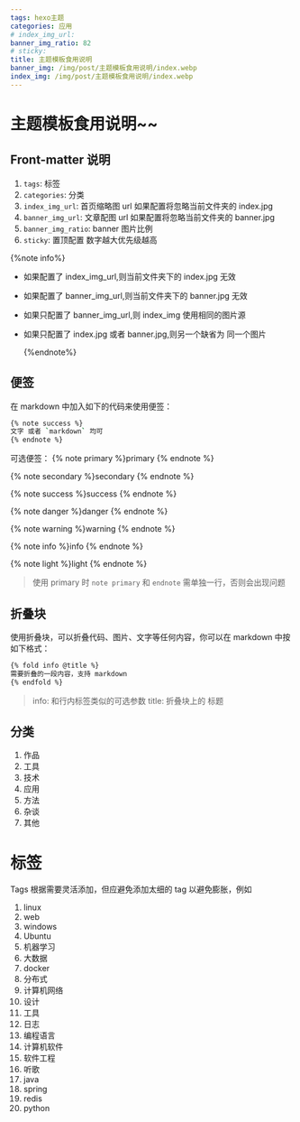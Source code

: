 ```yaml
---
tags: hexo主题
categories: 应用
# index_img_url:
banner_img_ratio: 82
# sticky:
title: 主题模板食用说明
banner_img: /img/post/主题模板食用说明/index.webp
index_img: /img/post/主题模板食用说明/index.webp
---
```


# 主题模板食用说明~~

## Front-matter 说明

1. `tags`: 标签
2. `categories`: 分类
3. `index_img_url`: 首页缩略图 url 如果配置将忽略当前文件夹的 index.jpg
4. `banner_img_url`: 文章配图 url 如果配置将忽略当前文件夹的 banner.jpg
5. `banner_img_ratio`: banner 图片比例
6. `sticky`: 置顶配置 数字越大优先级越高

{%note info%}

- 如果配置了 index_img_url,则当前文件夹下的 index.jpg 无效
- 如果配置了 banner_img_url,则当前文件夹下的 banner.jpg 无效
- 如果只配置了 banner_img_url,则 index_img 使用相同的图片源
- 如果只配置了 index.jpg 或者 banner.jpg,则另一个缺省为 同一个图片

  {%endnote%}

## 便签

在 markdown 中加入如下的代码来使用便签：

```bash
{% note success %}
文字 或者 `markdown` 均可
{% endnote %}
```

可选便签：
{% note primary %}primary
{% endnote %}

{% note secondary %}secondary
{% endnote %}

{% note success %}success
{% endnote %}

{% note danger %}danger
{% endnote %}

{% note warning %}warning
{% endnote %}

{% note info %}info
{% endnote %}

{% note light %}light
{% endnote %}

> 使用 primary 时 `note primary` 和 `endnote` 需单独一行，否则会出现问题

## 折叠块

使用折叠块，可以折叠代码、图片、文字等任何内容，你可以在 markdown 中按如下格式：

```bash
{% fold info @title %}
需要折叠的一段内容，支持 markdown
{% endfold %}
```

> info: 和行内标签类似的可选参数 title: 折叠块上的 标题

## 分类

1. 作品
2. 工具
3. 技术
4. 应用
5. 方法
6. 杂谈
7. 其他

# 标签

Tags 根据需要灵活添加，但应避免添加太细的 tag 以避免膨胀，例如

1. linux
2. web
3. windows
4. Ubuntu
5. 机器学习
6. 大数据
7. docker
8. 分布式
9. 计算机网络
10. 设计
11. 工具
12. 日志
13. 编程语言
14. 计算机软件
15. 软件工程
16. 听歌
17. java
18. spring
19. redis
20. python
